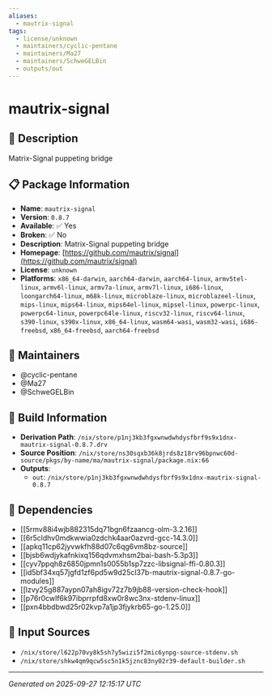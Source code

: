 ```yaml
---
aliases:
  - mautrix-signal
tags:
  - license/unknown
  - maintainers/cyclic-pentane
  - maintainers/Ma27
  - maintainers/SchweGELBin
  - outputs/out
---
```


# mautrix-signal

## 📝 Description

Matrix-Signal puppeting bridge

## 📋 Package Information

- **Name**: `mautrix-signal`
- **Version**: `0.8.7`
- **Available**: ✅ Yes
- **Broken**: ✅ No
- **Description**: Matrix-Signal puppeting bridge
- **Homepage**: [https://github.com/mautrix/signal](https://github.com/mautrix/signal)
- **License**: `unknown`
- **Platforms**: `x86_64-darwin`, `aarch64-darwin`, `aarch64-linux`, `armv5tel-linux`, `armv6l-linux`, `armv7a-linux`, `armv7l-linux`, `i686-linux`, `loongarch64-linux`, `m68k-linux`, `microblaze-linux`, `microblazeel-linux`, `mips-linux`, `mips64-linux`, `mips64el-linux`, `mipsel-linux`, `powerpc-linux`, `powerpc64-linux`, `powerpc64le-linux`, `riscv32-linux`, `riscv64-linux`, `s390-linux`, `s390x-linux`, `x86_64-linux`, `wasm64-wasi`, `wasm32-wasi`, `i686-freebsd`, `x86_64-freebsd`, `aarch64-freebsd`
## 👥 Maintainers

- @cyclic-pentane
- @Ma27
- @SchweGELBin


## 🔧 Build Information

- **Derivation Path**: `/nix/store/p1nj3kb3fgxwnwdwhdysfbrf9s9x1dnx-mautrix-signal-0.8.7.drv`
- **Source Position**: `/nix/store/ns30sqxb36k8jrds8z18rv96bpnwc60d-source/pkgs/by-name/ma/mautrix-signal/package.nix:66`
- **Outputs**:
  - `out`:  `/nix/store/p1nj3kb3fgxwnwdwhdysfbrf9s9x1dnx-mautrix-signal-0.8.7`

## 🔗 Dependencies

- [[5rmv88i4wjb882315dq71bgn6fzaancg-olm-3.2.16]]
- [[6r5cldhv0mdkwwia0zdchk4aar0azvrd-gcc-14.3.0]]
- [[apkq11cp62jyvwkfh88d07c6qg6vm8bz-source]]
- [[bjsb6wdjykafnkixq156qdvmxhsm2bai-bash-5.3p3]]
- [[cyv7ppqh8z6850jpmn1s0055b1sp7zzc-libsignal-ffi-0.80.3]]
- [[id5bf34xq57jgfd1zf6pd5w9d25cl37b-mautrix-signal-0.8.7-go-modules]]
- [[lzvy25g887aypn07ah8igv72z7b9jb88-version-check-hook]]
- [[p76r0cwlf6k97ibprrpfd8xw0r8wc3nx-stdenv-linux]]
- [[pxn4bbdbwd25r02kvp7a1jp3fjykrb65-go-1.25.0]]

## 📁 Input Sources

- `/nix/store/l622p70vy8k5sh7y5wizi5f2mic6ynpg-source-stdenv.sh`
- `/nix/store/shkw4qm9qcw5sc5n1k5jznc83ny02r39-default-builder.sh`

---
*Generated on 2025-09-27 12:15:17 UTC*

